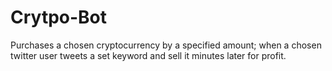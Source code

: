 # Crytpo-Bot
Purchases a chosen cryptocurrency by a specified amount; when a chosen twitter user tweets a set keyword and sell it minutes later for profit.
